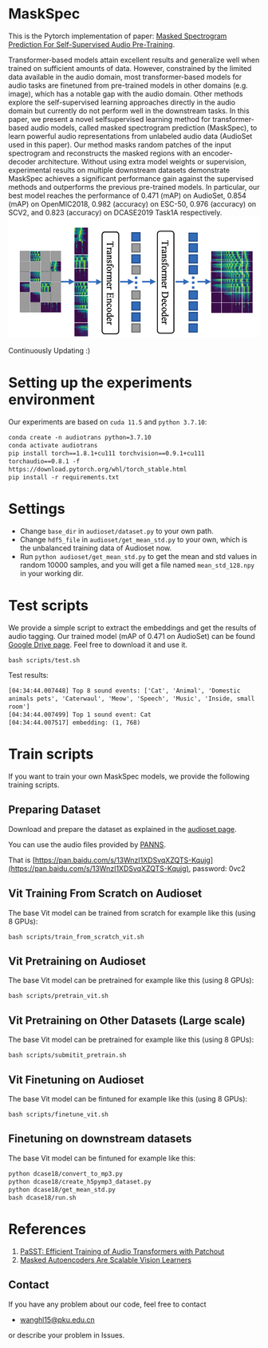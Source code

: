 # MaskSpec

This is the Pytorch implementation of paper: [Masked Spectrogram Prediction For Self-Supervised Audio Pre-Training](https://arxiv.org/pdf/2204.12768.pdf).

Transformer-based models attain excellent results and generalize well when trained on sufficient amounts of data. 
However, constrained by the limited data available in the audio domain, most transformer-based models for audio tasks are finetuned from pre-trained models in other domains (e.g. image), which has a notable gap with the audio domain. 
Other methods explore the self-supervised learning approaches directly in the audio domain but currently do not perform well
in the downstream tasks. 
In this paper, we present a novel selfsupervised learning method for transformer-based audio models, called masked spectrogram prediction (MaskSpec), to learn powerful audio representations from unlabeled audio data (AudioSet used in this paper). Our method masks random patches
of the input spectrogram and reconstructs the masked regions with an encoder-decoder architecture. Without using extra model weights or supervision, experimental results on multiple downstream datasets demonstrate MaskSpec achieves a significant performance gain against the supervised methods and
outperforms the previous pre-trained models. 
In particular, our best model reaches the performance of 0.471 (mAP) on AudioSet, 0.854 (mAP) on OpenMIC2018, 0.982 (accuracy) on ESC-50, 0.976 (accuracy) on SCV2, and 0.823 (accuracy) on DCASE2019 Task1A respectively.
<img src="resources/structure.png">

Continuously Updating :)

# Setting up the experiments environment

Our experiments are based on `cuda 11.5` and `python 3.7.10`:

```
conda create -n audiotrans python=3.7.10
conda activate audiotrans
pip install torch==1.8.1+cu111 torchvision==0.9.1+cu111 torchaudio==0.8.1 -f https://download.pytorch.org/whl/torch_stable.html
pip install -r requirements.txt
```

# Settings

- Change ```base_dir``` in ```audioset/dataset.py``` to your own path.
- Change ```hdf5_file``` in ```audioset/get_mean_std.py``` to your own, which is the unbalanced training data of Audioset now.
- Run ```python audioset/get_mean_std.py``` to get the mean and std values in random 10000 samples, and you will get a file named ```mean_std_128.npy``` in your working dir.

# Test scripts
We provide a simple script to extract the embeddings and get the results of audio tagging. Our trained model (mAP of 0.471 on AudioSet) can be found [Google Drive page](https://drive.google.com/file/d/1TwP9JMq6EViaSXAhpNMuQW56RIbk-v-v/view?usp=sharing).
Feel free to download it and use it.

```
bash scripts/test.sh
```

Test results:

```
[04:34:44.007448] Top 8 sound events: ['Cat', 'Animal', 'Domestic animals pets', 'Caterwaul', 'Meow', 'Speech', 'Music', 'Inside, small room']
[04:34:44.007499] Top 1 sound event: Cat
[04:34:44.007517] embedding: (1, 768)
```

# Train scripts

If you want to train your own MaskSpec models, we provide the following training scripts.

## Preparing Dataset

Download and prepare the dataset as explained in the [audioset page](https://github.com/kkoutini/PaSST/tree/main/audioset).

You can use the audio files provided by [PANNS](https://github.com/qiuqiangkong/audioset_tagging_cnn).

That is [https://pan.baidu.com/s/13WnzI1XDSvqXZQTS-Kqujg](https://pan.baidu.com/s/13WnzI1XDSvqXZQTS-Kqujg), password: 0vc2

## Vit Training From Scratch on Audioset

The base Vit model can be trained from scratch for example like this (using 8 GPUs):
```
bash scripts/train_from_scratch_vit.sh
```

## Vit Pretraining on Audioset

The base Vit model can be pretrained for example like this (using 8 GPUs):
```
bash scripts/pretrain_vit.sh
```

## Vit Pretraining on Other Datasets (Large scale)

The base Vit model can be pretrained for example like this (using 8 GPUs):
```
bash scripts/submitit_pretrain.sh
```

## Vit Finetuning on Audioset

The base Vit model can be fintuned for example like this (using 8 GPUs):
```
bash scripts/finetune_vit.sh
```

## Finetuning on downstream datasets 

The base Vit model can be fintuned for example like this:
```
python dcase18/convert_to_mp3.py
python dcase18/create_h5pymp3_dataset.py
python dcase18/get_mean_std.py
bash dcase18/run.sh
```


# References

1. [PaSST: Efficient Training of Audio Transformers with Patchout](https://github.com/kkoutini/PaSST)
2. [Masked Autoencoders Are Scalable Vision Learners](https://github.com/facebookresearch/mae)


## Contact
If you have any problem about our code, feel free to contact
- wanghl15@pku.edu.cn

or describe your problem in Issues.
